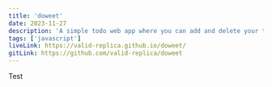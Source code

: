 ```yaml
---
title: 'doweet'
date: 2023-11-27
description: 'A simple todo web app where you can add and delete your todos'
tags: ['javascript']
liveLink: https://valid-replica.github.io/doweet/
gitLink: https://github.com/valid-replica/doweet
---
```


Test
